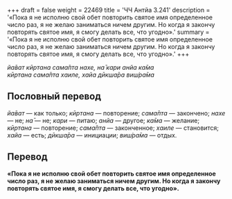 +++
draft = false
weight = 22469
title = 'ЧЧ Антйа 3.241'
description = '«Пока я не исполню свой обет повторить святое имя определенное число раз, я не желаю заниматься ничем другим. Но когда я закончу повторять святое имя, я смогу делать все, что угодно».'
summary = '«Пока я не исполню свой обет повторить святое имя определенное число раз, я не желаю заниматься ничем другим. Но когда я закончу повторять святое имя, я смогу делать все, что угодно».'
+++

_йа̄ват кӣртана сама̄пта нахе, на̄ кари анйа ка̄ма  
кӣртана сама̄пта хаиле, хайа дӣкша̄ра виш́ра̄ма_

## Пословный перевод

_йа̄ват_ — как только; _кӣртана_ — повторение; _сама̄пта_ — закончено; _нахе_ — не; _на̄_ — не; _кари_ — питаю; _анйа_ — другое; _ка̄ма_ — желание; _кӣртана_ — повторение; _сама̄пта_ — законченное; _хаиле_ — становится; _хайа_ — есть; _дӣкша̄ра_ — инициации; _виш́ра̄ма_ — отдых.

## Перевод

**«Пока я не исполню свой обет повторить святое имя определенное число раз, я не желаю заниматься ничем другим. Но когда я закончу повторять святое имя, я смогу делать все, что угодно».**
